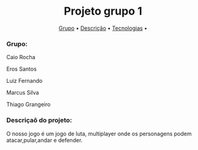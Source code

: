 
<h1 align="center">Projeto grupo 1</h1>

<p align="center">
 <a href="#grupo">Grupo</a> •
 <a href="#descricao">Descrição</a> • 
 <a href="#tecnologias">Tecnologias</a> • 

</p>
  <h3 id="grupo">Grupo:</h2>
  <p>Caio Rocha<p>
  <p>Eros Santos<p>
  <p>Luiz Fernando</p>
  <p>Marcus Silva</p>
  <p>Thiago Grangeiro</p>
  
  <h3 id="descricao">Descriçaõ do projeto:</h3>
  <p>O nosso jogo é um jogo de luta, multiplayer onde os personagens podem atacar,pular,andar e defender.  </p>
